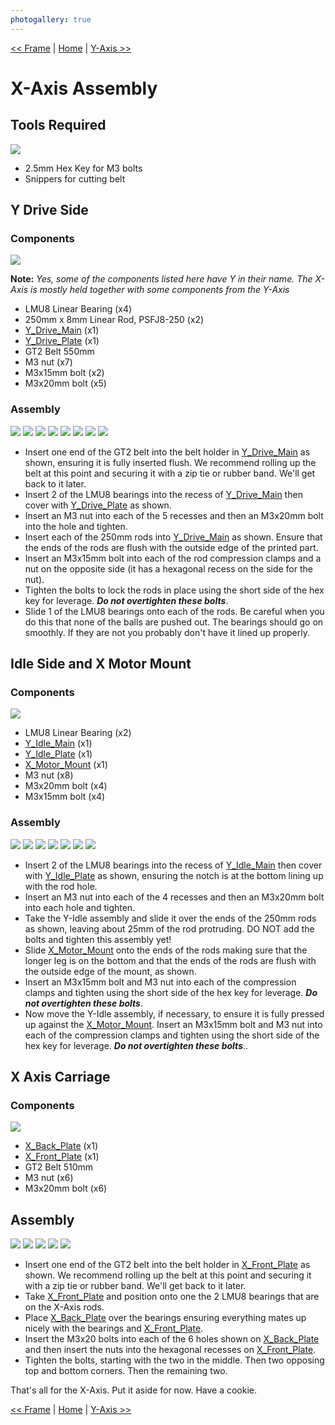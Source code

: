 ```yaml
---
photogallery: true
---
```


[<< Frame](01.Frame.html) | [Home](/mk1/build/) | [Y-Axis >>](03.Y-Axis.html)

# X-Axis Assembly

## Tools Required

<a href="/mk1/img/build/024.jpg" data-imagelightbox="tools"><img src="/mk1/img/build/thumb/024.jpg"></a>

-   2.5mm Hex Key for M3 bolts
-   Snippers for cutting belt

## Y Drive Side

### Components

<a href="/mk1/img/build/025.jpg" data-imagelightbox="compa"><img src="/mk1/img/build/thumb/025.jpg"></a>

**Note:** *Yes, some of the components listed here have Y in their name. The X-Axis is mostly held together with some components from the Y-Axis*

-   LMU8 Linear Bearing (x4)
-   250mm x 8mm Linear Rod, PSFJ8-250 (x2)
-   <span class="dot purple"></span> [Y_Drive_Main](https://github.com/ManiacalLabs/Engravinator/blob/master/Mk1/Fabrication/3D_Printed/Core_Components/Y_Drive_Main.stl) (x1)
-   <span class="dot orange"></span> [Y_Drive_Plate](https://github.com/ManiacalLabs/Engravinator/blob/master/Mk1/Fabrication/3D_Printed/Core_Components/Y_Drive_Plate.stl) (x1)
-   GT2 Belt 550mm
-   <span class="dot red"></span> M3 nut (x7)
-   <span class="dot green"></span> M3x15mm bolt (x2)
-   <span class="dot blue"></span> M3x20mm bolt (x5)

### Assembly

<a href="/mk1/img/build/026.jpg" data-imagelightbox="a"><img src="/mk1/img/build/thumb/026.jpg"></a>
<a href="/mk1/img/build/027.jpg" data-imagelightbox="a"><img src="/mk1/img/build/thumb/027.jpg"></a>
<a href="/mk1/img/build/028.jpg" data-imagelightbox="a"><img src="/mk1/img/build/thumb/028.jpg"></a>
<a href="/mk1/img/build/029.jpg" data-imagelightbox="a"><img src="/mk1/img/build/thumb/029.jpg"></a>
<a href="/mk1/img/build/039.jpg" data-imagelightbox="a"><img src="/mk1/img/build/thumb/030.jpg"></a>
<a href="/mk1/img/build/031.jpg" data-imagelightbox="a"><img src="/mk1/img/build/thumb/031.jpg"></a>
<a href="/mk1/img/build/032.jpg" data-imagelightbox="a"><img src="/mk1/img/build/thumb/032.jpg"></a>
<a href="/mk1/img/build/033.jpg" data-imagelightbox="a"><img src="/mk1/img/build/thumb/033.jpg"></a>

-   Insert one end of the GT2 belt into the belt holder in [Y_Drive_Main](https://github.com/ManiacalLabs/Engravinator/blob/master/Mk1/Fabrication/3D_Printed/Core_Components/Y_Drive_Main.stl) as shown, ensuring it is fully inserted flush. We recommend rolling up the belt at this point and securing it with a zip tie or rubber band. We'll get back to it later.
-   Insert 2 of the LMU8 bearings into the recess of [Y_Drive_Main](https://github.com/ManiacalLabs/Engravinator/blob/master/Mk1/Fabrication/3D_Printed/Core_Components/Y_Drive_Main.stl) then cover with [Y_Drive_Plate](https://github.com/ManiacalLabs/Engravinator/blob/master/Mk1/Fabrication/3D_Printed/Core_Components/Y_Drive_Plate.stl) as shown.
-   Insert an M3 nut into each of the 5 recesses and then an M3x20mm bolt into the hole and tighten.
-   Insert each of the 250mm rods into [Y_Drive_Main](https://github.com/ManiacalLabs/Engravinator/blob/master/Mk1/Fabrication/3D_Printed/Core_Components/Y_Drive_Main.stl) as shown. Ensure that the ends of the rods are flush with the outside edge of the printed part.
-   Insert an M3x15mm bolt into each of the rod compression clamps and a nut on the opposite side (it has a hexagonal recess on the side for the nut).
-   Tighten the bolts to lock the rods in place using the short side of the hex key for leverage. __*Do not overtighten these bolts*__.
-   Slide 1 of the LMU8 bearings onto each of the rods. Be careful when you do this that none of the balls are pushed out. The bearings should go on smoothly. If they are not you probably don't have it lined up properly.

## Idle Side and X Motor Mount

### Components

<a href="/mk1/img/build/034.jpg" data-imagelightbox="compb"><img src="/mk1/img/build/thumb/034.jpg"></a>

-   <span class="dot green"></span> LMU8 Linear Bearing (x2)
-   <span class="dot orange"></span> [Y_Idle_Main](https://github.com/ManiacalLabs/Engravinator/blob/master/Mk1/Fabrication/3D_Printed/Core_Components/Y_Idle_Main.stl) (x1)
-   <span class="dot yellow"></span> [Y_Idle_Plate](https://github.com/ManiacalLabs/Engravinator/blob/master/Mk1/Fabrication/3D_Printed/Core_Components/Y_Idle_Plate.stl) (x1)
-   <span class="dot red"></span> [X_Motor_Mount](https://github.com/ManiacalLabs/Engravinator/blob/master/Mk1/Fabrication/3D_Printed/Core_Components/X_Motor_Mount.stl) (x1)
-   <span class="dot purple"></span> M3 nut (x8)
-   <span class="dot blue"></span> M3x20mm bolt (x4)
-   <span class="dot cyan"></span> M3x15mm bolt (x4)

### Assembly

<a href="/mk1/img/build/035.jpg" data-imagelightbox="b"><img src="/mk1/img/build/thumb/035.jpg"></a>
<a href="/mk1/img/build/036.jpg" data-imagelightbox="b"><img src="/mk1/img/build/thumb/036.jpg"></a>
<a href="/mk1/img/build/037.jpg" data-imagelightbox="b"><img src="/mk1/img/build/thumb/037.jpg"></a>
<a href="/mk1/img/build/038.jpg" data-imagelightbox="b"><img src="/mk1/img/build/thumb/038.jpg"></a>
<a href="/mk1/img/build/039.jpg" data-imagelightbox="b"><img src="/mk1/img/build/thumb/039.jpg"></a>
<a href="/mk1/img/build/040.jpg" data-imagelightbox="b"><img src="/mk1/img/build/thumb/040.jpg"></a>
<a href="/mk1/img/build/041.jpg" data-imagelightbox="b"><img src="/mk1/img/build/thumb/041.jpg"></a>

-   Insert 2 of the LMU8 bearings into the recess of [Y_Idle_Main](https://github.com/ManiacalLabs/Engravinator/blob/master/Mk1/Fabrication/3D_Printed/Core_Components/Y_Idle_Main.stl) then cover with [Y_Idle_Plate](https://github.com/ManiacalLabs/Engravinator/blob/master/Mk1/Fabrication/3D_Printed/Core_Components/Y_Idle_Plate.stl) as shown, ensuring the notch is at the bottom lining up with the rod hole.
-   Insert an M3 nut into each of the 4 recesses and then an M3x20mm bolt into each hole and tighten.
-   Take the Y-Idle assembly and slide it over the ends of the 250mm rods as shown, leaving about 25mm of the rod protruding. DO NOT add the bolts and tighten this assembly yet!
-   Slide [X_Motor_Mount](https://github.com/ManiacalLabs/Engravinator/blob/master/Mk1/Fabrication/3D_Printed/Core_Components/X_Motor_Mount.stl) onto the ends of the rods making sure that the longer leg is on the bottom and that the ends of the rods are flush with the outside edge of the mount, as shown.
-   Insert an M3x15mm bolt and M3 nut into each of the compression clamps and tighten using the short side of the hex key for leverage. __*Do not overtighten these bolts*__.
-   Now move the Y-Idle assembly, if necessary, to ensure it is fully pressed up against the [X_Motor_Mount](https://github.com/ManiacalLabs/Engravinator/blob/master/Mk1/Fabrication/3D_Printed/Core_Components/X_Motor_Mount.stl). Insert an M3x15mm bolt and M3 nut into each of the compression clamps and tighten using the short side of the hex key for leverage. __*Do not overtighten these bolts*__..

## X Axis Carriage

### Components

<a href="/mk1/img/build/042.jpg" data-imagelightbox="compc"><img src="/mk1/img/build/thumb/042.jpg"></a>

-   <span class="dot red"></span> [X_Back_Plate](https://github.com/ManiacalLabs/Engravinator/blob/master/Mk1/Fabrication/3D_Printed/Core_Components/X_Back_Plate.stl) (x1)
-   <span class="dot orange"></span> [X_Front_Plate](https://github.com/ManiacalLabs/Engravinator/blob/master/Mk1/Fabrication/3D_Printed/Core_Components/X_Front_Plate.stl) (x1)
-   <span class="dot purple"></span> GT2 Belt 510mm
-   <span class="dot blue"></span> M3 nut (x6)
-   <span class="dot green"></span> M3x20mm bolt (x6)

## Assembly

<a href="/mk1/img/build/043.jpg" data-imagelightbox="c"><img src="/mk1/img/build/thumb/043.jpg"></a>
<a href="/mk1/img/build/044.jpg" data-imagelightbox="c"><img src="/mk1/img/build/thumb/044.jpg"></a>
<a href="/mk1/img/build/045.jpg" data-imagelightbox="c"><img src="/mk1/img/build/thumb/045.jpg"></a>
<a href="/mk1/img/build/046.jpg" data-imagelightbox="c"><img src="/mk1/img/build/thumb/046.jpg"></a>
<a href="/mk1/img/build/047.jpg" data-imagelightbox=""><img src="/mk1/img/build/thumb/047.jpg"></a>

-   Insert one end of the GT2 belt into the belt holder in [X_Front_Plate](https://github.com/ManiacalLabs/Engravinator/blob/master/Mk1/Fabrication/3D_Printed/Core_Components/X_Front_Plate.stl) as shown. We recommend rolling up the belt at this point and securing it with a zip tie or rubber band. We'll get back to it later.
-   Take [X_Front_Plate](https://github.com/ManiacalLabs/Engravinator/blob/master/Mk1/Fabrication/3D_Printed/Core_Components/X_Front_Plate.stl) and position onto one the 2 LMU8 bearings that are on the X-Axis rods.
-   Place [X_Back_Plate](https://github.com/ManiacalLabs/Engravinator/blob/master/Mk1/Fabrication/3D_Printed/Core_Components/X_Back_Plate.stl) over the bearings ensuring everything mates up nicely with the bearings and [X_Front_Plate](https://github.com/ManiacalLabs/Engravinator/blob/master/Mk1/Fabrication/3D_Printed/Core_Components/X_Front_Plate.stl).
-   Insert the M3x20 bolts into each of the 6 holes shown on [X_Back_Plate](https://github.com/ManiacalLabs/Engravinator/blob/master/Mk1/Fabrication/3D_Printed/Core_Components/X_Back_Plate.stl) and then insert the nuts into the hexagonal recesses on [X_Front_Plate](https://github.com/ManiacalLabs/Engravinator/blob/master/Mk1/Fabrication/3D_Printed/Core_Components/X_Front_Plate.stl).
-   Tighten the bolts, starting with the two in the middle. Then two opposing top and bottom corners. Then the remaining two.

That's all for the X-Axis. Put it aside for now. Have a cookie.

[<< Frame](01.Frame.html) | [Home](/mk1/build/) | [Y-Axis >>](03.Y-Axis.html)